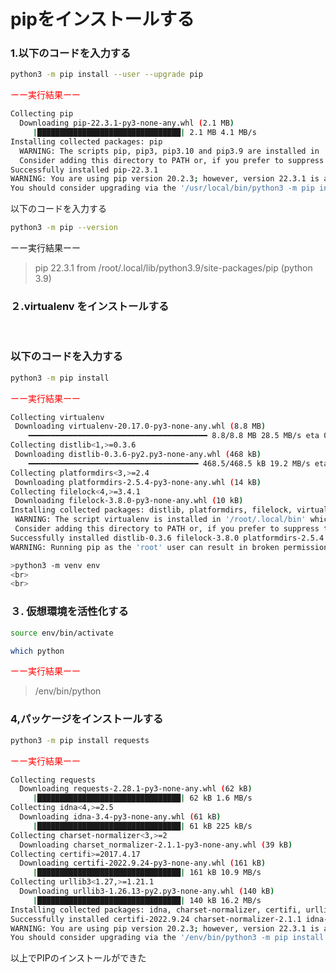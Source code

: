 # pipをインストールする
### 1.以下のコードを入力する<br>
~~~sh
python3 -m pip install --user --upgrade pip
~~~
<span style="color: red; ">ーー実行結果ーー</span>

~~~sh
Collecting pip
  Downloading pip-22.3.1-py3-none-any.whl (2.1 MB)
     |████████████████████████████████| 2.1 MB 4.1 MB/s 
Installing collected packages: pip
  WARNING: The scripts pip, pip3, pip3.10 and pip3.9 are installed in '/root/.local/bin' which is not on PATH.
  Consider adding this directory to PATH or, if you prefer to suppress this warning, use --no-warn-script-location.
Successfully installed pip-22.3.1
WARNING: You are using pip version 20.2.3; however, version 22.3.1 is available.
You should consider upgrading via the '/usr/local/bin/python3 -m pip install --upgrade pip' command.
~~~

以下のコードを入力する

~~~sh
python3 -m pip --version
~~~
ーー実行結果ーー<br>
>pip 22.3.1 from /root/.local/lib/python3.9/site-packages/pip (python 3.9)


### ２.virtualenv をインストールする<br>
<br>

### 以下のコードを入力する<br>


 ~~~sh
python3 -m pip install 
 ~~~
<span style="color: red; ">ーー実行結果ーー</span><br>
 ~~~sh --user virtualenv
Collecting virtualenv
  Downloading virtualenv-20.17.0-py3-none-any.whl (8.8 MB)
     ━━━━━━━━━━━━━━━━━━━━━━━━━━━━━━━━━━━━━━━━ 8.8/8.8 MB 28.5 MB/s eta 0:00:00
Collecting distlib<1,>=0.3.6
  Downloading distlib-0.3.6-py2.py3-none-any.whl (468 kB)
     ━━━━━━━━━━━━━━━━━━━━━━━━━━━━━━━━━━━━━━ 468.5/468.5 kB 19.2 MB/s eta 0:00:00
Collecting platformdirs<3,>=2.4
  Downloading platformdirs-2.5.4-py3-none-any.whl (14 kB)
Collecting filelock<4,>=3.4.1
  Downloading filelock-3.8.0-py3-none-any.whl (10 kB)
Installing collected packages: distlib, platformdirs, filelock, virtualenv
  WARNING: The script virtualenv is installed in '/root/.local/bin' which is not on PATH.
  Consider adding this directory to PATH or, if you prefer to suppress this warning, use --no-warn-script-location.
Successfully installed distlib-0.3.6 filelock-3.8.0 platformdirs-2.5.4 virtualenv-20.17.0
WARNING: Running pip as the 'root' user can result in broken permissions and conflicting behaviour with the system package manager. It is recommended to use a virtual environment instead: https://pip.pypa.io/warnings/venv

~~~

~~~sh
>python3 -m venv env
<br>
<br>
~~~
### ３. 仮想環境を活性化する
~~~sh
source env/bin/activate
~~~

~~~sh
which python
~~~

<span style="color: red; ">ーー実行結果ーー</span><br>
>/env/bin/python

### 4,パッケージをインストールする

~~~sh
python3 -m pip install requests
~~~

<span style="color: red; ">ーー実行結果ーー</span><br>
~~~sh
Collecting requests
  Downloading requests-2.28.1-py3-none-any.whl (62 kB)
     |████████████████████████████████| 62 kB 1.6 MB/s 
Collecting idna<4,>=2.5
  Downloading idna-3.4-py3-none-any.whl (61 kB)
     |████████████████████████████████| 61 kB 225 kB/s 
Collecting charset-normalizer<3,>=2
  Downloading charset_normalizer-2.1.1-py3-none-any.whl (39 kB)
Collecting certifi>=2017.4.17
  Downloading certifi-2022.9.24-py3-none-any.whl (161 kB)
     |████████████████████████████████| 161 kB 10.9 MB/s 
Collecting urllib3<1.27,>=1.21.1
  Downloading urllib3-1.26.13-py2.py3-none-any.whl (140 kB)
     |████████████████████████████████| 140 kB 16.2 MB/s 
Installing collected packages: idna, charset-normalizer, certifi, urllib3, requests
Successfully installed certifi-2022.9.24 charset-normalizer-2.1.1 idna-3.4 requests-2.28.1 urllib3-1.26.13
WARNING: You are using pip version 20.2.3; however, version 22.3.1 is available.
You should consider upgrading via the '/env/bin/python3 -m pip install --upgrade pip' command.

~~~~
以上でPIPのインストールができた